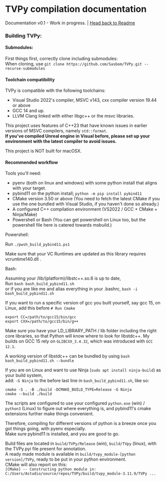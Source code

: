 # TVPy compilation documentation
Documentation v0.1 - Work in progress. | [Head back to Readme](../README.md)

### Building TVPy:

#### Submodules:
First things first, correctly clone including submodules: <br>
When cloning, use `git clone https://github.com/Sasbom/TVPy.git --recurse-submodules`

#### Toolchain compatibility
TVPy is compatible with the following toolchains:

- Visual Studio 2022's compiler, MSVC v143, cxx compiler version 19.44 or above
- GCC 14 and up.
- LLVM Clang linked with either libgc++ or the msvc libraries.

This project uses features of C++23 that have known issues in earlier versions of MSVC compilers, namely `std::format`.
<br>**If you've compiled Unreal engine in Visual before, please set up your environment with the latest compiler to avoid issues.**

This project is NOT built for macOSX.

#### Recommended workflow

Tools you'll need:

- pyenv (both on linux and windows) with some python install that aligns with your target.
- pybind11 on the python install; `python -m pip install pybind11`
- CMake version 3.50 or above (You need to fetch the latest CMake if you use the one bundled with Visual Studio, if you haven't done so already.)
- A configured C++ compilation environment (VS2022 / GCC + CMake + Ninja/Make)
- Powershell or Bash (You can get powershell on Linux too, but the powershell file here is catered towards msbuild.)

Powershell:

Run `./pwsh_build_pybind11.ps1`

Make sure that your VC Runtimes are updated as this library requires vcruntime140.dll .

Bash:

Assuming your /lib/(platform)/libstc++.so.6 is up to date,<br>
Run `bash bash_build_pybind11.sh` <br>
or if you are like me and alias everything in your .bashrc, `bash -i bash_build_pybind11.sh`

If you want to run a specific version of gcc you built yourself, say gcc 15, on Linux, add this before `# Run Cmake`
```
export CC=/path/to/gcc15/bin/gcc
export CXX=/path/to/gcc15/bin/g++
```

Make sure you have your LD_LIBRARY_PATH / lib folder including the right core libraries, so that Python will know where to look for
libstdc++. My builds on GCC 15 rely on `GLIBCXX_3.4.32`, which was introduced with `GCC 12.1`.

A working version of libstdc++ can be bundled by using `bash bash_build_pybind11.sh --bundle`

If you are on Linux and want to use Ninja (`sudo apt install ninja-build`) as your build system,<br>add: `-G Ninja` to the before last line in `bash_build_pybind11.sh`, like so:
```
cmake -S . -B ./build -DCMAKE_BUILD_TYPE=Release -G Ninja
cmake --build ./build
```


The scripts are configured to use your configured `python.exe` (win) / `python3` (Linux) to figure out where everything is,
and pybind11's cmake extensions further make things convenient.

Therefore, compiling for different versions of python is a breeze once you got things going, with pyenv especially.
<br>Make sure pybind11 is installed, and you are good to go.

Build files are located in `build/TVPy/Release` (win), `build/TVpy` (linux), with the TVPy.pyi file present for annotation.<br>
A ready made module is available in `build/tvpy_module-[python version]/TVPy`, ready to be put in your python environment.
<br>CMake will also report on this:<br>`[CMake] -- Constructing python module in: C:/Users/Astudio/source/repos/TVPy/build/tvpy_module-3.11.9/TVPy ...`